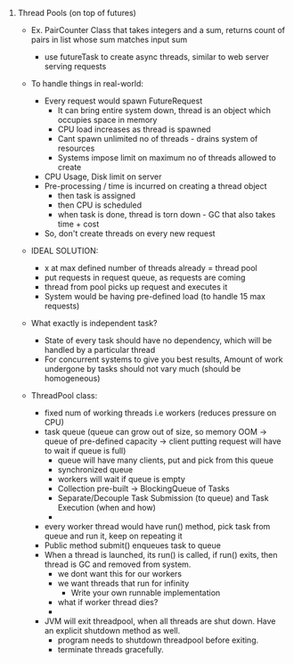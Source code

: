 1. Thread Pools (on top of futures)
   * Ex. PairCounter Class that takes integers and a sum, returns count of pairs in list whose sum matches input sum
     * use futureTask to create async threads, similar to web server serving requests
   * To handle things in real-world:
     * Every request would spawn FutureRequest
       * It can bring entire system down, thread is an object which occupies space in memory
       * CPU load increases as thread is spawned
       * Cant spawn unlimited no of threads - drains system of resources
       * Systems impose limit on maximum no of threads allowed to create
     * CPU Usage, Disk limit on server
     * Pre-processing / time is incurred on creating a thread object
       * then task is assigned
       * then CPU is scheduled
       * when task is done, thread is torn down - GC that also takes time + cost
     * So, don't create threads on every new request
     
   * IDEAL SOLUTION:
     * x at max defined number of threads already = thread pool
     * put requests in request queue, as requests are coming
     * thread from pool picks up request and executes it
     * System would be having pre-defined load (to handle 15 max requests)
     
   * What exactly is independent task?
     * State of every task should have no dependency, which will be handled by a particular thread
     * For concurrent systems to give you best results, Amount of work undergone by tasks should not vary much (should be homogeneous)
   
   * ThreadPool class:
     * fixed num of working threads i.e workers (reduces pressure on CPU)
     * task queue (queue can grow out of size, so memory OOM -> queue of pre-defined capacity -> client putting request will have to wait if queue is full)
       * queue will have many clients, put and pick from this queue
       * synchronized queue
       * workers will wait if queue is empty
       * Collection pre-built -> BlockingQueue of Tasks
       * Separate/Decouple Task Submission (to queue) and Task Execution (when and how)
       * 
     * every worker thread would have run() method, pick task from queue and run it, keep on repeating it
     * Public method submit() enqueues task to queue
     * When a thread is launched, its run() is called, if run() exits, then thread is GC and removed from system.
       * we dont want this for our workers
       * we want threads that run for infinity
         * Write your own runnable implementation
       * what if worker thread dies?
       * 
     * JVM will exit threadpool, when all threads are shut down. Have an explicit shutdown method as well.
       * program needs to shutdown threadpool before exiting.
       * terminate threads gracefully.
